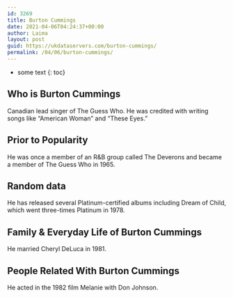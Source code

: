 ```yaml
---
id: 3269
title: Burton Cummings
date: 2021-04-06T04:24:37+00:00
author: Laima
layout: post
guid: https://ukdataservers.com/burton-cummings/
permalink: /04/06/burton-cummings/
---
```


* some text
{: toc}


## Who is Burton Cummings
                  
                  
                  
Canadian lead singer of The Guess Who. He was credited with writing songs like &#8220;American Woman&#8221; and &#8220;These Eyes.&#8221;
                  
              
            
              
            
                
                
                
## Prior to Popularity
                  
                  
                  
He was once a member of an R&B group called The Deverons and became a member of The Guess Who in 1965.
                  
              
            
              
            
                
                
                
## Random data
                  
                  
                  
He has released several Platinum-certified albums including Dream of Child, which went three-times Platinum in 1978.
                  
              
            
              
            
                
                
                
## Family & Everyday Life of Burton Cummings
                  
                  
                  
He married Cheryl DeLuca in 1981.
                  
              
            
              
            
                
                
                
## People Related With Burton Cummings
                  
                  
                  
He acted in the 1982 film Melanie with Don Johnson.
                  
              
            
              
            
                
              
            
              
              
            
            
              
            
          
          
          